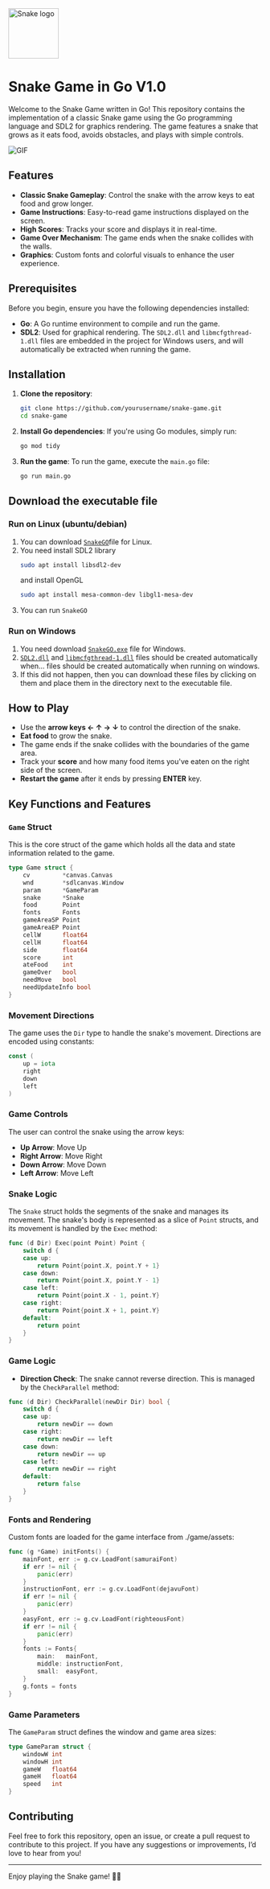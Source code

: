 <img src="https://github.com/DenisKhanov/Snake/blob/master/game/assets/SnakeGO.png" alt="Snake logo" width="100" height="100">



# Snake Game in Go V1.0

Welcome to the Snake Game written in Go! This repository contains the implementation of a classic Snake game using the Go programming language and SDL2 for graphics rendering. The game features a snake that grows as it eats food, avoids obstacles, and plays with simple controls.

![GIF](https://github.com/DenisKhanov/Snake/blob/master/game/assets/snake.gif)

## Features

- **Classic Snake Gameplay**: Control the snake with the arrow keys to eat food and grow longer.
- **Game Instructions**: Easy-to-read game instructions displayed on the screen.
- **High Scores**: Tracks your score and displays it in real-time.
- **Game Over Mechanism**: The game ends when the snake collides with the walls.
- **Graphics**: Custom fonts and colorful visuals to enhance the user experience.

## Prerequisites

Before you begin, ensure you have the following dependencies installed:

- **Go**: A Go runtime environment to compile and run the game.
- **SDL2**: Used for graphical rendering. The `SDL2.dll` and `libmcfgthread-1.dll` files are embedded in the project for Windows users, and will automatically be extracted when running the game.

## Installation

1. **Clone the repository**:
    ```bash
    git clone https://github.com/yourusername/snake-game.git
    cd snake-game
    ```

2. **Install Go dependencies**:
   If you're using Go modules, simply run:
    ```bash
    go mod tidy
    ```

3. **Run the game**:
   To run the game, execute the `main.go` file:
    ```bash
    go run main.go
    ```

## Download the executable file

### Run on Linux (ubuntu/debian)
1. You can download [`SnakeGO`](https://github.com/github.com/DenisKhanov/Snake/SnakeGO)file for Linux.
2. You need install SDL2 library
    ```bash
    sudo apt install libsdl2-dev
    ```
   and install OpenGL
    ```bash
    sudo apt install mesa-common-dev libgl1-mesa-dev
    ```
3. You can run `SnakeGO`

### Run on Windows

1. You need download [`SnakeGO.exe`](https://github.com/github.com/DenisKhanov/Snake/SnakeGO.exe) file for Windows.
2. [`SDL2.dll`](https://github.com/github.com/DenisKhanov/Snake/cmd/SDL2.dll) and [`libmcfgthread-1.dll`](https://github.com/github.com/DenisKhanov/Snake/cmd/libmcfgthread-1.dll) files should be created automatically when...
   files should be created automatically when running on windows.
3. If this did not happen, then you can download these files by clicking on them and place them in the directory next to the executable file.


## How to Play

- Use the **arrow keys ← ↑ → ↓** to control the direction of the snake.
- **Eat food** to grow the snake.
- The game ends if the snake collides with the boundaries of the game area.
- Track your **score** and how many food items you've eaten on the right side of the screen.
- **Restart the game** after it ends by pressing **ENTER** key.

## Key Functions and Features

### `Game` Struct
This is the core struct of the game which holds all the data and state information related to the game.
```go
type Game struct {
    cv         *canvas.Canvas
    wnd        *sdlcanvas.Window
    param      *GameParam
    snake      *Snake
    food       Point
    fonts      Fonts
    gameAreaSP Point
    gameAreaEP Point
    cellW      float64
    cellH      float64
    side       float64
    score      int
    ateFood    int
    gameOver   bool
    needMove   bool
    needUpdateInfo bool
}
```

### Movement Directions
The game uses the `Dir` type to handle the snake's movement. Directions are encoded using constants:
```go
const (
    up = iota
    right
    down
    left
)
```

### Game Controls
The user can control the snake using the arrow keys:
- **Up Arrow**: Move Up
- **Right Arrow**: Move Right
- **Down Arrow**: Move Down
- **Left Arrow**: Move Left

### Snake Logic
The `Snake` struct holds the segments of the snake and manages its movement. The snake's body is represented as a slice of `Point` structs, and its movement is handled by the `Exec` method:
```go
func (d Dir) Exec(point Point) Point {
    switch d {
    case up:
        return Point{point.X, point.Y + 1}
    case down:
        return Point{point.X, point.Y - 1}
    case left:
        return Point{point.X - 1, point.Y}
    case right:
        return Point{point.X + 1, point.Y}
    default:
        return point
    }
}
```

### Game Logic
- **Direction Check**: The snake cannot reverse direction. This is managed by the `CheckParallel` method:
```go
func (d Dir) CheckParallel(newDir Dir) bool {
    switch d {
    case up:
        return newDir == down
    case right:
        return newDir == left
    case down:
        return newDir == up
    case left:
        return newDir == right
    default:
        return false
    }
}
```

### Fonts and Rendering
Custom fonts are loaded for the game interface from ./game/assets:
```go
func (g *Game) initFonts() {
    mainFont, err := g.cv.LoadFont(samuraiFont)
    if err != nil {
        panic(err)
    }
    instructionFont, err := g.cv.LoadFont(dejavuFont)
    if err != nil {
        panic(err)
    }
    easyFont, err := g.cv.LoadFont(righteousFont)
    if err != nil {
        panic(err)
    }
    fonts := Fonts{
        main:   mainFont,
        middle: instructionFont,
        small:  easyFont,
    }
    g.fonts = fonts
}
```

### Game Parameters
The `GameParam` struct defines the window and game area sizes:
```go
type GameParam struct {
    windowW int
    windowH int
    gameW   float64
    gameH   float64
    speed   int
}
```

## Contributing

Feel free to fork this repository, open an issue, or create a pull request to contribute to this project. If you have any suggestions or improvements, I’d love to hear from you!


---

Enjoy playing the Snake game! 🐍😄
